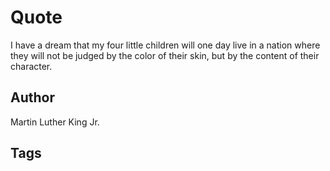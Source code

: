 # Quote

I have a dream that my four little children will one day live in a nation where they will not be judged by the color of their skin, but by the content of their character.

## Author

Martin Luther King Jr.

## Tags


